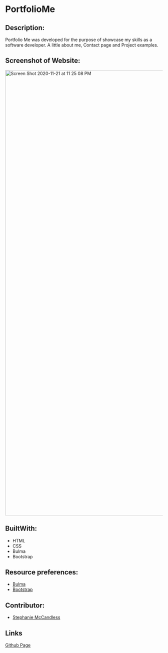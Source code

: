 # PortfolioMe

## Description:

Portfolio Me was developed for the purpose of showcase my skills as a software developer. A little about me, Contact page and Project examples.


## Screenshot of Website:
<img width="1424" alt="Screen Shot 2020-11-21 at 11 25 08 PM" src="https://user-images.githubusercontent.com/71304781/99897715-e7080380-2c50-11eb-9333-18ebdc31fa0e.png">


## BuiltWith:

* HTML
* CSS
* Bulma
* Bootstrap

## Resource preferences:
* [Bulma](https://bulma.io/)
* [Bootstrap](https://bootstrap.com//)

## Contributor:
* [Stephanie McCandless](https://github.com/stephimarie )


## Links
[Github Page](https://stephimarie.github.io/Yoda_me_astrology/.)
